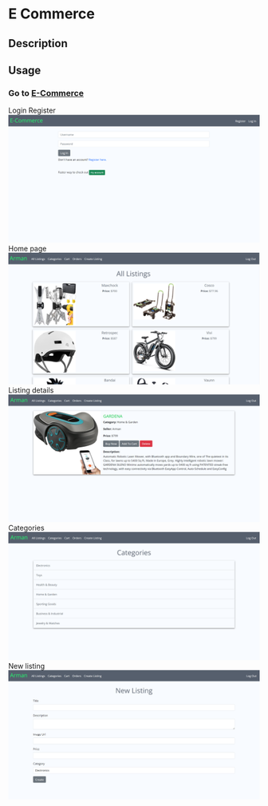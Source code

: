 # E Commerce

## Description


## Usage


### Go to [E-Commerce](https://flask-app-3cw8.onrender.com/)

Login Register
![Login Register](./assets/login-register.png)
Home page
![Home page](./assets/home.png)
Listing details
![Listing details](./assets/listing-detail.png)
Categories
![Categories](./assets/categories.png)
New listing
![New listing](./assets/create-listing.png)
